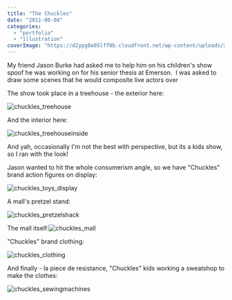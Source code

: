 ```yaml
---
title: "The Chuckles"
date: "2011-08-04"
categories:
  - "portfolio"
  - "illustration"
coverImage: "https://d2ypg8o05lff0b.cloudfront.net/wp-content/uploads/2011/08/chuckles_treehouse.jpg"
---
```


My friend Jason Burke had asked me to help him on his children's show spoof he was working on for his senior thesis at Emerson.  I was asked to draw some scenes that he would composite live actors over

The show took place in a treehouse - the exterior here:

![chuckles_treehouse](https://d2ypg8o05lff0b.cloudfront.net/wp-content/uploads/2011/08/chuckles_treehouse.jpg)

And the interior here:

![chuckles_treehouseinside](https://d2ypg8o05lff0b.cloudfront.net/wp-content/uploads/2011/08/chuckles_treehouseinside.jpg)

And yah, occasionally I'm not the best with perspective, but its a kids show, so I ran with the look!

Jason wanted to hit the whole consumerism angle, so we have "Chuckles" brand action figures on display:

![chuckles_toys_display](https://d2ypg8o05lff0b.cloudfront.net/wp-content/uploads/2011/08/chuckles_toys_display.jpg)

A mall's pretzel stand:

![chuckles_pretzelshack](https://d2ypg8o05lff0b.cloudfront.net/wp-content/uploads/2011/08/chuckles_pretzelshack.jpg)

The mall itself:![chuckles_mall](https://d2ypg8o05lff0b.cloudfront.net/wp-content/uploads/2011/08/chuckles_mall.jpg)

"Chuckles" brand clothing:

![chuckles_clothing](https://d2ypg8o05lff0b.cloudfront.net/wp-content/uploads/2011/08/chuckles_clothing.jpg)

And finally - la piece de resistance, "Chuckles" kids working a sweatshop to make the clothes:

![chuckles_sewingmachines](https://d2ypg8o05lff0b.cloudfront.net/wp-content/uploads/2011/08/chuckles_sewingmachines.jpg)
